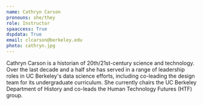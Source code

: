 ```yaml
---
name: Cathryn Carson
pronouns: she/they
role: Instructor
spaaccess: True
dspdata: True
email: clcarson@berkeley.edu
photo: cathryn.jpg
---
```

Cathryn Carson is a historian of 20th/21st-century science and technology. Over the last decade and a half she has served in a range of leadership roles in UC Berkeley's data science efforts, including co-leading the design team for its undergraduate curriculum. She currently chairs the UC Berkeley Department of History and co-leads the Human Technology Futures (HTF) group.